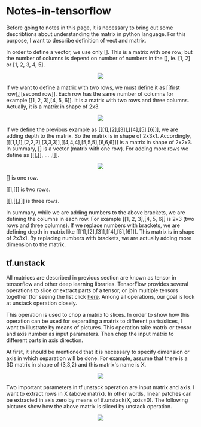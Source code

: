 # Notes-in-tensorflow
Before going to notes in this page, it is necessary to bring out some describtions about understanding the matrix in python language. For this purpose, I want to describe  definition of vect and matrix.

In order to define a vector, we use only []. This is a matrix with one row; but the number of columns is depend on number of numbers in the [], ie. [1, 2] or [1, 2, 3, 4, 5].

<p align="center">
<img src="https://user-images.githubusercontent.com/15813546/37853255-69454360-2f03-11e8-8777-fa67017dd2f6.png">
</p>


If we want to define a matrix with two rows, we must define it as [[first row],][second row]]. Each row has the same number of columns for example [[1, 2, 3],[4, 5, 6]]. It is a matrix with two rows and three columns. Actually, it is a matrix in shape of   2x3.

<p align="center">
<img src="https://user-images.githubusercontent.com/15813546/37853254-672a1d80-2f03-11e8-9abc-3aec0f6f8ba3.png">
</img>

If we define the previous example as [[[1],[2],[3]],[[4],[5].[6]]], we are adding depth to the matrix. So the matrix is in shape of 2x3x1. Accordingly, [[[1,1,1],[2,2,2],[3,3,3]],[[4,4,4],[5,5,5],[6,6,6]]] is  a matrix in shape of 2x2x3.
In summary, [] is a vector (matrix with one row). For adding more rows we define as [[],[], ... ,[]]. 

<p align="center">
<img src="https://user-images.githubusercontent.com/15813546/37853770-c98d6034-2f05-11e8-8ac6-476f7e1a817d.png">
</p>

[] is one row.

[[],[]] is two rows.

[[],[],[]] is three rows.


In summary, while we are adding numbers to the above brackets, we are defining the columns in each row. For example [[1, 2, 3],[4, 5, 6]] is 2x3 (two rows and three columns). If we replace numbers with brackets, we are defining depth in matrix like [[[1],[2],[3]],[[4],[5],[6]]]. This matrix is in shape of 2x3x1. By replacing numbers with brackets, we are actually adding more dimension to the matrix. 

## tf.unstack
All matrices are described in previous section are known as tensor in tensorflow and other deep learning libraries. TensorFlow provides several operations to slice or extract parts of a tensor, or join multiple tensors together (for seeing the list click [here](https://www.tensorflow.org/api_guides/python/array_ops#Slicing_and_Joining). Among all operations, our goal is look at unstack operation closely.

This operation is used to chop a matrix to slices. In order to show how this operation can be used for separating a matrix to different parts/slices, I want to illustrate by means of pictures. This operation take matrix or tensor and axis number as input parameters. Then chop the input matrix to different parts in axis direction.

At first, it should be mentioned that it is necessary to specify dimension or axis in which separation will be done. For example, assume that there is a 3D matrix in shape of (3,3,2) and this matrix's name is X.

<p align="center">
  <img src="https://user-images.githubusercontent.com/15813546/37860397-a22ab88e-2f41-11e8-8b0a-357ff9e5bc7c.png">
</p>

Two important parameters in tf.unstack operation are input matrix and axis. I want to extract rows in X (above matrix). In other words, linear patches can be extracted in axis zero by means of tf.unstack(X, axis=0). The following pictures show how the above matrix is sliced by unstack operation.

<p align="center">
   <img src="https://user-images.githubusercontent.com/15813546/37860474-7c4ed580-2f43-11e8-9740-f44b77c42a67.png">  
</p>
